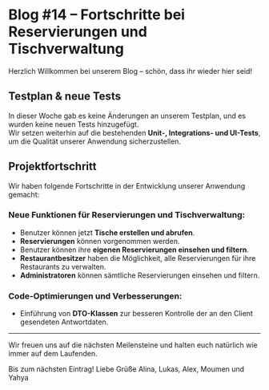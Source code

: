# Blog #14 – Fortschritte bei Reservierungen und Tischverwaltung

Herzlich Willkommen bei unserem Blog – schön, dass ihr wieder hier seid!

## Testplan & neue Tests

In dieser Woche gab es keine Änderungen an unserem Testplan, und es wurden keine neuen Tests hinzugefügt.  
Wir setzen weiterhin auf die bestehenden **Unit-, Integrations- und UI-Tests**, um die Qualität unserer Anwendung sicherzustellen.

##  Projektfortschritt

Wir haben folgende Fortschritte in der Entwicklung unserer Anwendung gemacht:

### Neue Funktionen für Reservierungen und Tischverwaltung:

- Benutzer können jetzt **Tische erstellen und abrufen**.
- **Reservierungen** können vorgenommen werden.
- Benutzer können ihre **eigenen Reservierungen einsehen und filtern**.
- **Restaurantbesitzer** haben die Möglichkeit, alle Reservierungen für ihre Restaurants zu verwalten.
- **Administratoren** können sämtliche Reservierungen einsehen und filtern.

### Code-Optimierungen und Verbesserungen:

- Einführung von **DTO-Klassen** zur besseren Kontrolle der an den Client gesendeten Antwortdaten.
---

Wir freuen uns auf die nächsten Meilensteine und halten euch natürlich wie immer auf dem Laufenden.

Bis zum nächsten Eintrag!
Liebe Grüße
Alina, Lukas, Alex, Moumen und Yahya
